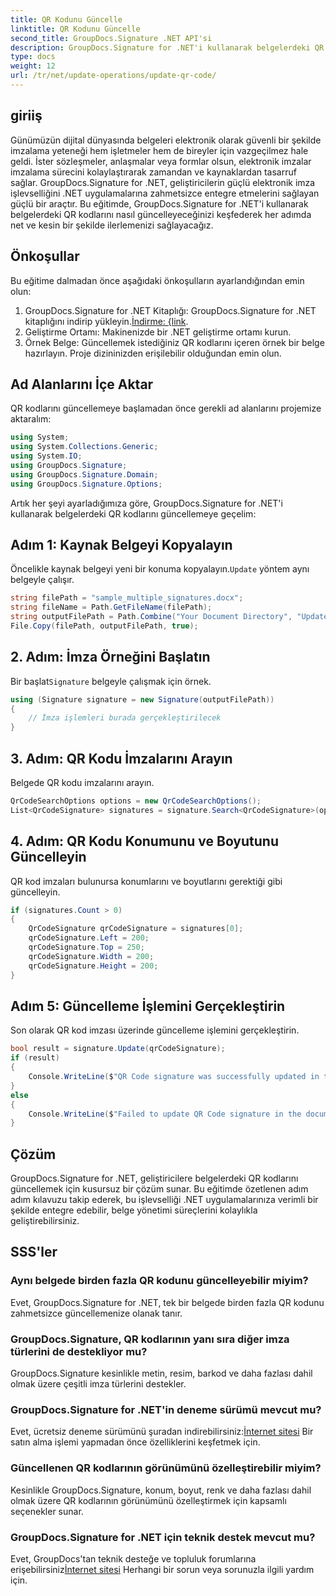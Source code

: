```yaml
---
title: QR Kodunu Güncelle
linktitle: QR Kodunu Güncelle
second_title: GroupDocs.Signature .NET API'si
description: GroupDocs.Signature for .NET'i kullanarak belgelerdeki QR kodlarını zahmetsizce nasıl güncelleyeceğinizi öğrenin. Belge yönetimini kolaylıkla geliştirin.
type: docs
weight: 12
url: /tr/net/update-operations/update-qr-code/
---
```

## giriiş
Günümüzün dijital dünyasında belgeleri elektronik olarak güvenli bir şekilde imzalama yeteneği hem işletmeler hem de bireyler için vazgeçilmez hale geldi. İster sözleşmeler, anlaşmalar veya formlar olsun, elektronik imzalar imzalama sürecini kolaylaştırarak zamandan ve kaynaklardan tasarruf sağlar. GroupDocs.Signature for .NET, geliştiricilerin güçlü elektronik imza işlevselliğini .NET uygulamalarına zahmetsizce entegre etmelerini sağlayan güçlü bir araçtır. Bu eğitimde, GroupDocs.Signature for .NET'i kullanarak belgelerdeki QR kodlarını nasıl güncelleyeceğinizi keşfederek her adımda net ve kesin bir şekilde ilerlemenizi sağlayacağız.
## Önkoşullar
Bu eğitime dalmadan önce aşağıdaki önkoşulların ayarlandığından emin olun:
1.  GroupDocs.Signature for .NET Kitaplığı: GroupDocs.Signature for .NET kitaplığını indirip yükleyin.[İndirme: {link](https://releases.groupdocs.com/signature/net/).
2. Geliştirme Ortamı: Makinenizde bir .NET geliştirme ortamı kurun.
3. Örnek Belge: Güncellemek istediğiniz QR kodlarını içeren örnek bir belge hazırlayın. Proje dizininizden erişilebilir olduğundan emin olun.

## Ad Alanlarını İçe Aktar
QR kodlarını güncellemeye başlamadan önce gerekli ad alanlarını projemize aktaralım:

```csharp
using System;
using System.Collections.Generic;
using System.IO;
using GroupDocs.Signature;
using GroupDocs.Signature.Domain;
using GroupDocs.Signature.Options;
```

Artık her şeyi ayarladığımıza göre, GroupDocs.Signature for .NET'i kullanarak belgelerdeki QR kodlarını güncellemeye geçelim:
## Adım 1: Kaynak Belgeyi Kopyalayın
 Öncelikle kaynak belgeyi yeni bir konuma kopyalayın.`Update` yöntem aynı belgeyle çalışır.
```csharp
string filePath = "sample_multiple_signatures.docx";
string fileName = Path.GetFileName(filePath);
string outputFilePath = Path.Combine("Your Document Directory", "UpdateQRCode", fileName);
File.Copy(filePath, outputFilePath, true);
```
## 2. Adım: İmza Örneğini Başlatın
 Bir başlat`Signature` belgeyle çalışmak için örnek.
```csharp
using (Signature signature = new Signature(outputFilePath))
{
    // İmza işlemleri burada gerçekleştirilecek
}
```
## 3. Adım: QR Kodu İmzalarını Arayın
Belgede QR kodu imzalarını arayın.
```csharp
QrCodeSearchOptions options = new QrCodeSearchOptions();
List<QrCodeSignature> signatures = signature.Search<QrCodeSignature>(options);
```
## 4. Adım: QR Kodu Konumunu ve Boyutunu Güncelleyin
QR kod imzaları bulunursa konumlarını ve boyutlarını gerektiği gibi güncelleyin.
```csharp
if (signatures.Count > 0)
{
    QrCodeSignature qrCodeSignature = signatures[0];
    qrCodeSignature.Left = 200;
    qrCodeSignature.Top = 250;
    qrCodeSignature.Width = 200;
    qrCodeSignature.Height = 200;
}
```
## Adım 5: Güncelleme İşlemini Gerçekleştirin
Son olarak QR kod imzası üzerinde güncelleme işlemini gerçekleştirin.
```csharp
bool result = signature.Update(qrCodeSignature);
if (result)
{
    Console.WriteLine($"QR Code signature was successfully updated in the document.");
}
else
{
    Console.WriteLine($"Failed to update QR Code signature in the document.");
}
```

## Çözüm
GroupDocs.Signature for .NET, geliştiricilere belgelerdeki QR kodlarını güncellemek için kusursuz bir çözüm sunar. Bu eğitimde özetlenen adım adım kılavuzu takip ederek, bu işlevselliği .NET uygulamalarınıza verimli bir şekilde entegre edebilir, belge yönetimi süreçlerini kolaylıkla geliştirebilirsiniz.
## SSS'ler
### Aynı belgede birden fazla QR kodunu güncelleyebilir miyim?
Evet, GroupDocs.Signature for .NET, tek bir belgede birden fazla QR kodunu zahmetsizce güncellemenize olanak tanır.
### GroupDocs.Signature, QR kodlarının yanı sıra diğer imza türlerini de destekliyor mu?
GroupDocs.Signature kesinlikle metin, resim, barkod ve daha fazlası dahil olmak üzere çeşitli imza türlerini destekler.
### GroupDocs.Signature for .NET'in deneme sürümü mevcut mu?
 Evet, ücretsiz deneme sürümünü şuradan indirebilirsiniz:[İnternet sitesi](https://releases.groupdocs.com/signature/net/) Bir satın alma işlemi yapmadan önce özelliklerini keşfetmek için.
### Güncellenen QR kodlarının görünümünü özelleştirebilir miyim?
Kesinlikle GroupDocs.Signature, konum, boyut, renk ve daha fazlası dahil olmak üzere QR kodlarının görünümünü özelleştirmek için kapsamlı seçenekler sunar.
### GroupDocs.Signature for .NET için teknik destek mevcut mu?
 Evet, GroupDocs'tan teknik desteğe ve topluluk forumlarına erişebilirsiniz[İnternet sitesi](https://forum.groupdocs.com/c/signature/13) Herhangi bir sorun veya sorunuzla ilgili yardım için.